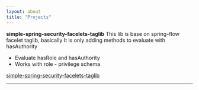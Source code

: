 ```yaml
---
layout: about
title: "Projects"
---
```

**simple-spring-security-facelets-taglib**
This lib is base on spring-flow facelet taglib, basically It is only adding methods to evaluate with hasAuthority

  - Evaluate hasRole and hasAuthority  
  - Works with role - privilege schema

[simple-spring-security-facelets-taglib](https://github.com/neo-lestat/simple-spring-security-facelets-taglib)

---

